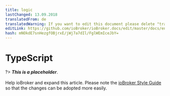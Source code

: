 ```yaml
---
title: logic
lastChanged: 13.09.2018
translatedFrom: de
translatedWarning: If you want to edit this document please delete "translatedFrom" field, elsewise this document will be translated automatically again
editLink: https://github.com/ioBroker/ioBroker.docs/edit/master/docs/en/logic/typescript.md
hash: mNOkdE7snHezgfOBjrxE/jWj7a7dIl/FglWEmIceJbY=
---
```

# TypeScript
?> ***This is a placeholder***.<br><br> Help ioBroker and expand this article. Please note the [ioBroker Style Guide](community/styleguidedoc) so that the changes can be adopted more easily.
